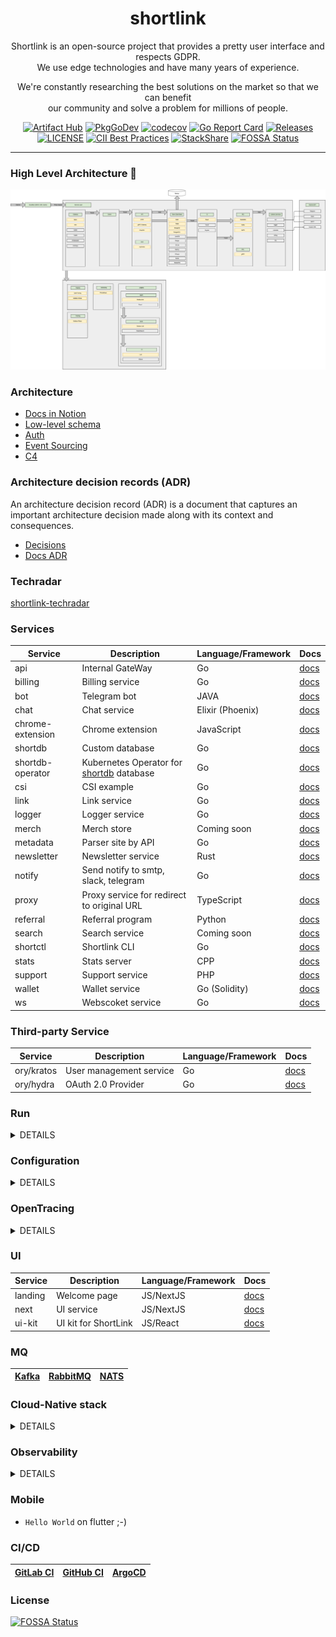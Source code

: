<div align="center">

# shortlink

Shortlink is an open-source project that provides a pretty user interface and respects GDPR.   
We use edge technologies and have many years of experience.  

We're constantly researching the best solutions on the market so that we can benefit  
our community and solve a problem for millions of people.

[![Artifact Hub](https://img.shields.io/endpoint?url=https://artifacthub.io/badge/repository/shortlink)](https://artifacthub.io/packages/search?repo=shortlink)
[![PkgGoDev](https://pkg.go.dev/badge/mod/github.com/shortlink-org/shortlink)](https://pkg.go.dev/mod/github.com/shortlink-org/shortlink)
[![codecov](https://codecov.io/gh/shortlink-org/shortlink/branch/main/graph/badge.svg?token=Wxz5bI4QzF)](https://codecov.io/gh/shortlink-org/shortlink)
[![Go Report Card](https://goreportcard.com/badge/github.com/shortlink-org/shortlink)](https://goreportcard.com/report/github.com/shortlink-org/shortlink)
[![Releases](https://img.shields.io/github/release-pre/shortlink-org/shortlink.svg)](https://github.com/shortlink-org/shortlink/releases)
[![LICENSE](https://img.shields.io/github/license/shortlink-org/shortlink.svg)](https://github.com/shortlink-org/shortlink/blob/main/LICENSE)
[![CII Best Practices](https://bestpractices.coreinfrastructure.org/projects/3510/badge)](https://bestpractices.coreinfrastructure.org/projects/3510)
[![StackShare](http://img.shields.io/badge/tech-stack-0690fa.svg?style=flat)](https://stackshare.io/shortlink-org/shortlink)
[![FOSSA Status](https://app.fossa.com/api/projects/custom%2B396%2Fgithub.com%2Fshortlink-org%2Fshortlink.svg?type=shield)](https://app.fossa.com/projects/custom%2B396%2Fgithub.com%2Fshortlink-org%2Fshortlink?ref=badge_shield)

</div>

<hr />

### High Level Architecture 🚀

![shortlink-architecture](./docs/shortlink-architecture.png)

### Architecture

- [Docs in Notion](https://shortlink-org.notion.site/Low-level-f61e3d5ab4ad484784cada86de569eba)
- [Low-level schema](https://miro.com/app/board/o9J_laImQpo=/)
- [Auth](https://miro.com/app/board/o9J_lA5Wmhg=/)
- [Event Sourcing](https://miro.com/app/board/o9J_l-6o1U0=/)
- [C4](./docs/c4)

### Architecture decision records (ADR)

An architecture decision record (ADR) is a document that captures an important architecture decision 
made along with its context and consequences.

+ [Decisions](./docs/ADR/decisions)
+ [Docs ADR](https://github.com/joelparkerhenderson/architecture-decision-record)

### Techradar

[shortlink-techradar](https://radar.thoughtworks.com/?sheetId=https://raw.githubusercontent.com/shortlink-org/shortlink/main/docs/thoughtworks.radar.csv)

### Services

| Service           | Description                                                           | Language/Framework | Docs                                                  |
|-------------------|-----------------------------------------------------------------------|--------------------|-------------------------------------------------------|
| api               | Internal GateWay                                                      | Go                 | [docs](./internal/services/api/README.md)             |
| billing           | Billing service                                                       | Go                 | [docs](./internal/services/billing/README.md)         |
| bot               | Telegram bot                                                          | JAVA               | [docs](./internal/services/bot/README.md)             |
| chat              | Chat service                                                          | Elixir (Phoenix)   | [docs](./internal/services/chat/README.md)            |
| chrome-extension  | Chrome extension                                                      | JavaScript         | [docs](internal/extension/chrome-extension/README.md) |
| shortdb           | Custom database                                                       | Go                 | [docs](./pkg/shortdb/README.md)                       |
| shortdb-operator  | Kubernetes Operator for [shortdb]((./pkg/shortdb/README.md)) database | Go                 | [docs](./pkg/shortdb-operator/README.md)              |
| csi               | CSI example                                                           | Go                 | [docs](./internal/services/csi/README.md)             |
| link              | Link service                                                          | Go                 | [docs](./internal/services/api/README.md)             |
| logger            | Logger service                                                        | Go                 | [docs](./internal/services/logger/README.md)          |
| merch             | Merch store                                                           | Coming soon        | [docs](./internal/services/merch/README.md)           |
| metadata          | Parser site by API                                                    | Go                 | [docs](./internal/services/metadata/README.md)        |
| newsletter        | Newsletter service                                                    | Rust               | [docs](./internal/services/newsletter/README.md)      |
| notify            | Send notify to smtp, slack, telegram                                  | Go                 | [docs](./internal/services/notify/README.md)          |
| proxy             | Proxy service for redirect to original URL                            | TypeScript         | [docs](./internal/services/proxy/README.md)           |
| referral          | Referral program                                                      | Python             | [docs](./internal/services/referral/README.md)        |
| search            | Search service                                                        | Coming soon        | [docs](./internal/services/search/README.md)          |
| shortctl          | Shortlink CLI                                                         | Go                 | [docs](./internal/services/cli/README.md)             |
| stats             | Stats server                                                          | CPP                | [docs](./internal/services/stats/README.md)           |
| support           | Support service                                                       | PHP                | [docs](./internal/services/support/README.md)         |
| wallet            | Wallet service                                                        | Go (Solidity)      | [docs](./internal/services/wallet/README.md)          |
| ws                | Webscoket service                                                     | Go                 | [docs](./internal/services/ws/README.md)              |

### Third-party Service

| Service                 | Description                                                           | Language/Framework        | Docs                                             |
|-------------------------|-----------------------------------------------------------------------|---------------------------|--------------------------------------------------|
| ory/kratos              | User management service                                               | Go                        | [docs](https://www.ory.sh/kratos/docs/)          |
| ory/hydra               | OAuth 2.0 Provider                                                    | Go                        | [docs](https://www.ory.sh/keto/docs/)            |

### Run

<details><summary>DETAILS</summary>
<p>

##### Require

###### Install GIT sub-repository

```
git submodule update --init --recursive
```

##### docker compose

###### For run
```
make run
```

###### For down
```
make down
```


##### Kubernetes (1.21+)

###### For run
```
make minikube-up
make helm-shortlink-up
```

###### For down
```
make minikube-down
```

##### Skaffold [(link)](https://skaffold.dev/)

###### For run
```
make skaffold-init
make skaffold-up
```

###### For down
```
make skaffold-down
```

###### Debug mode
```
make skaffold-debug
```

</p>
</details>

### Configuration

<details><summary>DETAILS</summary>
<p>

##### [12 factors: ENV](https://12factor.net/config)

[View ENV Variables](./docs/env.md)

</p>
</details>

### OpenTracing

<details><summary>DETAILS</summary>
<p>

![http_add_link](./docs/opentracing_add_link.png)

</p>
</details>

### UI

| Service   | Description                          | Language/Framework        | Docs                                           |
|-----------|--------------------------------------|---------------------------|------------------------------------------------|
| landing   | Welcome page                         | JS/NextJS                 | [docs](./ui/landing/README.md)                 |
| next      | UI service                           | JS/NextJS                 | [docs](./ui/next/README.md)                    |
| ui-kit    | UI kit for ShortLink                 | JS/React                  | [docs](./ui/ui-kit/README.md)                  |

### MQ

| [Kafka](https://kafka.apache.org/) | [RabbitMQ](https://www.rabbitmq.com/) | [NATS](https://nats.io/) |
|------------------------------------|---------------------------------------|--------------------------|

### Cloud-Native stack

<details><summary>DETAILS</summary>
<p>

+ Development
  + [Skaffold](https://skaffold.dev/)
  + Telepresence
+ Security
  + SOPS
  + [Teleport](https://goteleport.com/) - Identity-Native Infrastructure Access
  + cert-manager
    + cloudfare
    + spiffe
+ HealthCheck
+ Support K8S
  + Helm Chart
    + [pingcap/chaos-meshh](https://github.com/pingcap/chaos-mesh)
  + Minikube
  + Backup/Restore [(Velero)](https://velero.io/)
  + Custom CSI driver (fork [csi-driver-host-pat](https://github.com/kubernetes-csi/csi-driver-host-path))
+ MetalLB
+ [kyverno](https://kyverno.io/) - Kubernetes Native Policy Management
+ Storage
    + [rook-ceph](https://rook.io/)
        + ceph cluster (3 node)
        + grafana dashboard
        + prometheus metrics
+ Ingress (Gateway)
    + Istio
        + [kiali](https://kiali.io/) - The Console for Istio Service Mesh
    + Nginx
    + Traefik

</p>
</details>
  
### Observability

<details><summary>DETAILS</summary>
<p>

+ **[Prometheus](https://prometheus.io/)** - Monitoring system
    + prometheus-operator
        + notify: slack, email, telegram

---

+ **Grafana stack (LGTM)**
    * [Grafana](https://github.com/grafana/grafana), the open and composable observability and data visualization
      platform.
    * [Loki](https://github.com/grafana/loki), like Prometheus, but for logs.
        + [docs](docs/tutorial/logger.md)

    + [Tempo](https://grafana.com/docs/tempo/latest/), a high volume, high throughput distributed tracing system.

    * [Grafana](https://github.com/grafana/grafana), the open and composable observability and data visualization
      platform.

    + [OnCall](https://grafana.com/oss/oncall/) - On-call scheduling
    + [Phlare](https://grafana.com/oss/phlare/) - Profiling and flame graphs

</p>
</details>
  
### Mobile

+ `Hello World` on flutter ;-)

### CI/CD

| [GitLab CI](./ops/gitlab/README.md) | [GitHub CI](./.github/DOCS.md) | [ArgoCD](./ops/argocd/README.md) |
|-------------------------------------|--------------------------------|----------------------------------|


### License

[![FOSSA Status](https://app.fossa.com/api/projects/custom%2B396%2Fgithub.com%2Fshortlink-org%2Fshortlink.svg?type=large)](https://app.fossa.com/projects/custom%2B396%2Fgithub.com%2Fshortlink-org%2Fshortlink?ref=badge_large)

[mergify]: https://mergify.io

[mergify-status]: https://img.shields.io/endpoint.svg?url=https://dashboard.mergify.io/badges/shortlink-org/shortlink&style=flat
